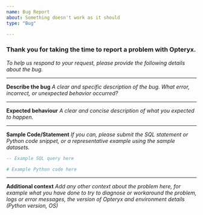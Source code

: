```yaml
---
name: Bug Report
about: Something doesn't work as it should
type: "Bug"

---
```


### Thank you for taking the time to report a problem with Opteryx.
_To help us respond to your request, please provide the following details about the bug._

---

**Describe the bug** _A clear and specific description of the bug. What error, incorrect, or unexpected behavior occurred?_

---

**Expected behaviour** _A clear and concise description of what you expected to happen._

---

**Sample Code/Statement** _If you can, please submit the SQL statement or Python code snippet, or a representative example using the sample datasets._

~~~sql
-- Example SQL query here
~~~

~~~python
# Example Python code here
~~~

---

**Additional context** _Add any other context about the problem here, for example what you have done to try to diagnose or workaround the problem, logs or error messages, the version of Opteryx and environment details (Python version, OS)_
